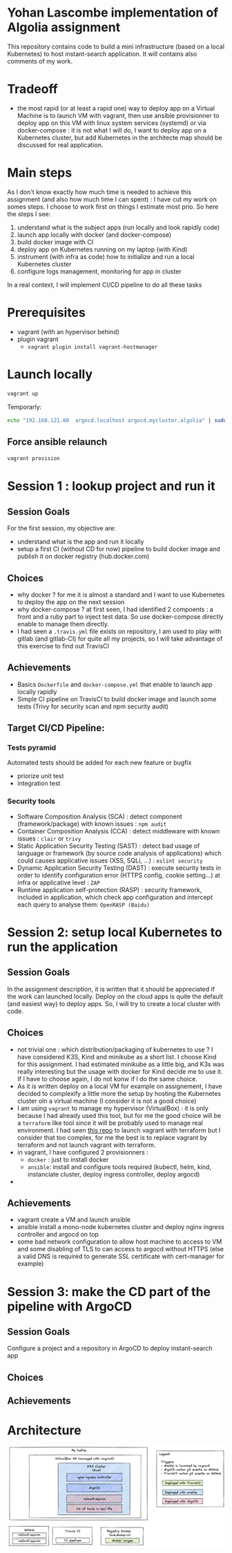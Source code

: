 # Yohan Lascombe implementation of Algolia assignment

This repository contains code to build a mini infrastructure (based on a local Kubernetes) to host instant-search application.
It will contains also comments of my work.


# Tradeoff
* the most rapid (or at least a rapid one) way to deploy app on a Virtual Machine is to launch VM with vagrant, then use ansible provisionner to deploy app on this VM with linux system services (systemd) or via docker-compose : it is not what I will do, I want to deploy app on a Kubernetes cluster, but add Kubernetes in the architecte map should be discussed for real application.

# Main steps

As I don't know exactly how much time is needed to achieve this assignment (and also how much time I can spent) : I have cut my work on somes steps. I choose to work first on things I estimate most prio. So here the steps I see:
1. understand what is the subject apps (run locally and look rapidly code)
1. launch app locally with docker (and docker-compose)
1. build docker image with CI
1. deploy app on Kubernetes running on my laptop (with Kind)
1. instrument (with infra as code) how to initialize and run a local Kubernetes cluster
1. configure logs management, monitoring for app in cluster 

In a real context, I will implement CI/CD pipeline to do all these tasks


# Prerequisites

* vagrant (with an hypervisor behind)
* plugin vagrant
    * `vagrant plugin install vagrant-hostmanager`

# Launch locally

```bash
vagrant up
```

Temporarly:
```sh
echo "192.168.121.60  argocd.localhost argocd.mycluster.algolia" | sudo tee -a /etc/hosts
```

## Force ansible relaunch

```sh
vagrant provision
```

# Session 1 : lookup project and run it

## Session Goals
For the first session, my objective are:
* understand what is the app and run it locally
* setup a first CI (without CD for now) pipeline to build docker image and publish it on docker registry (hub.docker.com)

## Choices
* why docker ? for me it is almost a standard and I want to use Kubernetes to deploy the app on the next session
* why docker-compose ? at first seen, I had identified 2 compoents : a front and a ruby part to inject test data. So use docker-compose directly enable to manage them directly.
* I had seen a `.travis.yml` file exists on repository, I am used to play with gitlab (and gitlab-CI) for quite all my projects, so I will take advantage of this exercise to find out TravisCI

## Achievements
* Basics `Dockerfile` and `docker-compose.yml` that enable to launch app locally rapidly
* Simple CI pipeline on TravisCI to build docker image and launch some tests (Trivy for security scan and npm security audit)

## Target CI/CD Pipeline:

### Tests pyramid
Automated tests should be added for each new feature or bugfix
* priorize unit test
* integration test

### Security tools
* Software Composition Analysis (SCA) : detect component (framework/package) with known issues : `npm audit`
* Container Composition Analysis (CCA) : detect middleware with known issues : `clair` or `trivy`
* Static Application Security Testing (SAST) : detect bad usage of language or framework (by source code analysis of applications) which could causes applicative issues (XSS, SQLi, …) : `eslint security`
* Dynamic Application Security Testing (DAST) : execute security tests in order to identify configuration error (HTTPS config, cookie setting...) at infra or applicative level : `ZAP`
* Runtime application self-protection (RASP) : security framework, included in application, which check app configuration and intercept each query to analyse them: `OpenRASP (Baidu)`









# Session 2: setup local Kubernetes to run the application

## Session Goals
In the assignment description, it is written that it should be appreciated if the work can launched locally. Deploy on the cloud apps is quite the default (and easiest way) to deploy apps. 
So, I will try to create a local cluster with code.

## Choices
* not trivial one : which distribution/packaging of kubernetes to use ? I have considered K3S, Kind and minikube as a short list. I choose Kind for this assignment. I had estimated minikube as a little big, 
and K3s was really interesting but the usage with docker for Kind decide me to use it. If I have to choose again, I do not konw if I do the same choice.
* As it is written deploy on a local VM for example on assignement, I have decided to complexify a little more the setup by hosting the Kubernetes cluster oln a virtual machine (I consider it is not a good choice)
* I am using `vagrant` to manage my hypervisor (VirtualBox) : it is only because I had already used this tool, but for me the good choice will be a `terraform` like tool since it will be probably used to manage real environment. 
I had seen [this repo](https://github.com/bmatcuk/terraform-provider-vagrant) to launch vagrant with terraform but I consider that too complex, for me the best is to replace vagrant by terraform and not launch vagrant with terraform.
* in vagrant, I have configured 2 provisionners : 
    * `docker` : just to install docker
    * `ansible`: install and configure tools required (kubectl, helm, kind, instanciate cluster, deploy ingress controller, deploy argocd)
* 
## Achievements
* vagrant create a VM and launch ansible
* ansible install a mono-node kubernetes cluster and deploy nginx ingress controller and argocd on top
* some bad network configuration to allow host machine to access to VM and some disabling of TLS to can access to argocd without HTTPS (else a valid DNS is required to generate SSL certificate with cert-manager for example)


# Session 3: make the CD part of the pipeline with ArgoCD

## Session Goals
Configure a project and a repository in ArgoCD to deploy instant-search app

## Choices
## Achievements


# Architecture

![](./docs/archi-basic.png)